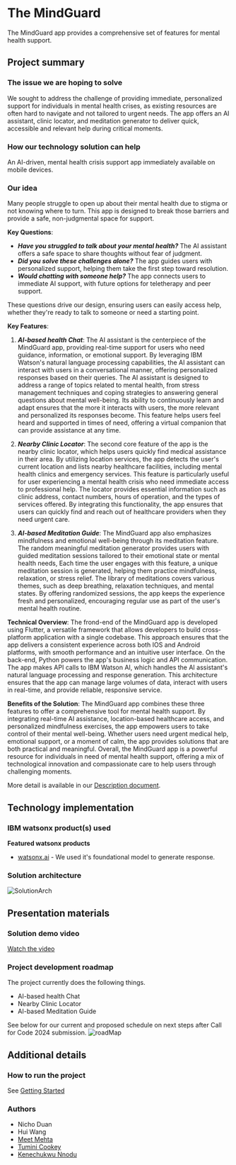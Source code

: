 # The MindGuard
The MindGuard app provides a comprehensive set of features for mental health support.

## Project summary

### The issue we are hoping to solve

We sought to address the challenge of providing immediate, personalized support for individuals in mental health crises, as existing resources are often hard to navigate and not tailored to urgent needs. 
The app offers an AI assistant, clinic locator, and meditation generator to deliver quick, accessible and relevant help during critical moments.

### How our technology solution can help

An AI-driven, mental health crisis support app immediately available on mobile devices.

### Our idea

Many people struggle to open up about their mental health due to stigma or not knowing where to turn. This app is designed to break those barriers and provide a safe, non-judgmental space for support. 

__Key Questions__:
  - *__Have you struggled to talk about your mental health?__* The AI assistant offers a safe space to share thoughts without fear of judgment.
  - *__Did you solve these challenges alone?__* The app guides users with personalized support, helping them take the first step toward resolution.
  - *__Would chatting with someone help?__* The app connects users to immediate AI support, with future options for teletherapy and peer support. 

These questions drive our design, ensuring users can easily access help, whether they're ready to talk to someone or need a starting point.

__Key Features__: 
1. *__AI-based health Chat__*: The AI assistant is the centerpiece of the MindGuard app, providing real-time support for users who need guidance, information, or emotional support. By leveraging IBM Watson's natural language processing capabilities, the AI assistant can interact with users in a conversational manner, offering personalized responses based on their queries. The AI assistant is designed to address a range of topics related to mental health, from stress management techniques and coping strategies to answering general questions about mental well-being. Its ability to continuously learn and adapt ensures that the more it interacts with users, the more relevant and personalized its responses become. This feature helps users feel heard and supported in times of need, offering a virtual companion that can provide assistance at any time.

2. *__Nearby Clinic Locator__*: The second core feature of the app is the nearby clinic locator, which helps users quickly find medical assistance in their area. By utilizing location services, the app detects the user's current location and lists nearby healthcare facilities, including mental health clinics and emergency services. This feature is particularly useful for user experiencing a mental health crisis who need immediate access to professional help. The locator provides essential information such as clinic address, contact numbers, hours of operation, and the types of services offered. By integrating this functionality, the app ensures that users can quickly find and reach out of healthcare providers when they need urgent care.

3. *__AI-based Meditation Guide__*: The MindGuard app also emphasizes mindfulness and emotional well-being through its meditation feature. The random meaningful meditation generator provides users with guided meditation sessions tailored to their emotional state or mental health needs, Each time the user engages with this feature, a unique meditation session is generated, helping them practice mindfulness, relaxation, or stress relief. The library of meditations covers various themes, such as deep breathing, relaxation techniques, and mental states. By offering randomized sessions, the app keeps the experience fresh and personalized, encouraging regular use as part of the user's mental health routine.

__Technical Overview__:
The frond-end of the MindGuard app is developed using Flutter, a versatile framework that allows developers to build cross-platform application with a single codebase. This approach ensures that the app delivers a consistent experience across both IOS and Android platforms, with smooth performance and an intuitive user interface. 
On the back-end, Python powers the app's business logic and API communication. The app makes API calls to IBM Watson AI, which handles the AI assistant's natural language processing and response generation. This architecture ensures that the app can manage large volumes of data, interact with users in real-time, and provide reliable, responsive service.

__Benefits of the Solution__:
The MindGuard app combines these three features to offer a comprehensive tool for mental health support. By integrating real-time AI assistance, location-based healthcare access, and personalized mindfulness exercises, the app empowers users to take control of their mental well-being. Whether users need urgent medical help, emotional support, or a moment of calm, the app provides solutions that are both practical and meaningful. Overall, the MindGuard app is a powerful resource for individuals in need of mental health support, offering a mix of technological innovation and compassionate care to help users through challenging moments.

More detail is available in our [Description document](./docs/DESCRIPTION.md).

## Technology implementation

### IBM watsonx product(s) used

**Featured watsonx products**

- [watsonx.ai](https://www.ibm.com/products/watsonx-ai) - We used it's foundational model to generate response.

### Solution architecture

![SolutionArch](https://github.com/user-attachments/assets/f34e92a5-f34e-4cae-8851-a3a36d40488b)

## Presentation materials

### Solution demo video

[Watch the video](https://www.youtube.com/watch?v=OO4ODOJummU)

### Project development roadmap

The project currently does the following things.

- AI-based health Chat
- Nearby Clinic Locator
- AI-based Meditation Guide

See below for our current and proposed schedule on next steps after Call for Code 2024 submission.
![roadMap](https://github.com/user-attachments/assets/87249e4d-21a8-4f04-b7dc-f499512032e9)

## Additional details

### How to run the project

See [Getting Started](./frontend/README.md)

### Authors

* Nicho Duan
* Hui Wang
* [Meet Mehta](https://github.com/meetmehta1198)
* [Tumini Cookey](https://github.com/TuminiC)
* [Kenechukwu Nnodu](https://github.com/kenextra)
